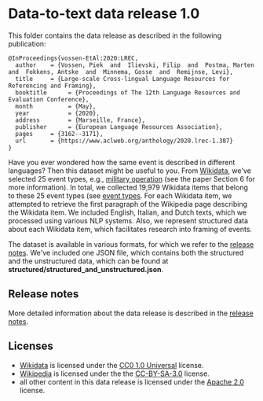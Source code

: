 # Data-to-text data release 1.0

This folder contains the data release as described in the following publication:
```
@InProceedings{vossen-EtAl:2020:LREC,
  author    = {Vossen, Piek  and  Ilievski, Filip  and  Postma, Marten  and  Fokkens, Antske  and  Minnema, Gosse  and  Remijnse, Levi},
  title     = {Large-scale Cross-lingual Language Resources for Referencing and Framing},
  booktitle      = {Proceedings of The 12th Language Resources and Evaluation Conference},
  month          = {May},
  year           = {2020},
  address        = {Marseille, France},
  publisher      = {European Language Resources Association},
  pages     = {3162--3171},
  url       = {https://www.aclweb.org/anthology/2020.lrec-1.387}
}
```

Have you ever wondered how the same event is described in different languages? Then this dataset might be useful to you.
From [Wikidata](https://www.wikidata.org/wiki/Wikidata:Main_Page), we've selected 25 event types, e.g., [military operation](https://www.wikidata.org/wiki/Q645883) (see the paper Section 6 for more information).
In total, we collected 19,979 Wikidata items that belong to these 25 event types (see [event types](event_types.txt).
For each Wikidata item, we attempted to retrieve the first paragraph of the Wikipedia page describing the Wikidata item.
We included English, Italian, and Dutch texts, which we processed using various NLP systems.
Also, we represent structured data about each Wikidata item, which facilitates research into framing of events.

The dataset is available in various formats, for which we refer to the [release notes](release_notes.md).
We've included one JSON file, which contains both the structured and the unstructured data, which can
be found at **structured/structured_and_unstructured.json**.

## Release notes
More detailed information about the data release is described in the [release notes](release_notes.md).

## Licenses
* [Wikidata](https://www.wikidata.org/wiki/Wikidata:Main_Page) is licensed under the [CC0 1.0 Universal]() license.
* [Wikipedia](https://www.wikipedia.org/) is licensed under the the [CC-BY-SA-3.0](CC-BY-SA-3.0.md) license.
* all other content in this data release is licensed under the [Apache 2.0](Apache_2.0.md) license.
